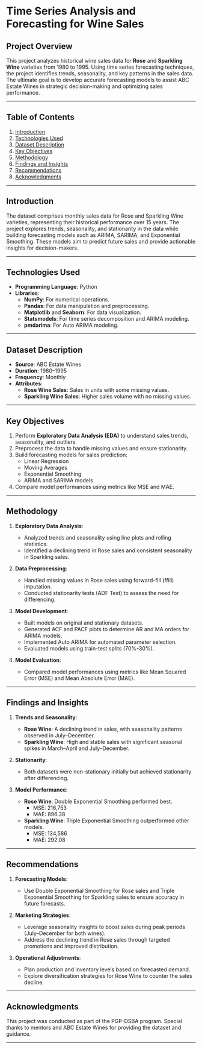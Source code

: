 # Time Series Analysis and Forecasting for Wine Sales

## **Project Overview**
This project analyzes historical wine sales data for **Rose** and **Sparkling Wine** varieties from 1980 to 1995. Using time series forecasting techniques, the project identifies trends, seasonality, and key patterns in the sales data. The ultimate goal is to develop accurate forecasting models to assist ABC Estate Wines in strategic decision-making and optimizing sales performance.

---

## **Table of Contents**
1. [Introduction](#introduction)
2. [Technologies Used](#technologies-used)
3. [Dataset Description](#dataset-description)
4. [Key Objectives](#key-objectives)
5. [Methodology](#methodology)
6. [Findings and Insights](#findings-and-insights)
7. [Recommendations](#recommendations)
8. [Acknowledgments](#acknowledgments)

---

## **Introduction**
The dataset comprises monthly sales data for Rose and Sparkling Wine varieties, representing their historical performance over 15 years. The project explores trends, seasonality, and stationarity in the data while building forecasting models such as ARIMA, SARIMA, and Exponential Smoothing. These models aim to predict future sales and provide actionable insights for decision-makers.

---

## **Technologies Used**
- **Programming Language**: Python
- **Libraries**:
  - **NumPy**: For numerical operations.
  - **Pandas**: For data manipulation and preprocessing.
  - **Matplotlib** and **Seaborn**: For data visualization.
  - **Statsmodels**: For time series decomposition and ARIMA modeling.
  - **pmdarima**: For Auto ARIMA modeling.

---

## **Dataset Description**
- **Source**: ABC Estate Wines
- **Duration**: 1980–1995
- **Frequency**: Monthly
- **Attributes**:
  - **Rose Wine Sales**: Sales in units with some missing values.
  - **Sparkling Wine Sales**: Higher sales volume with no missing values.

---

## **Key Objectives**
1. Perform **Exploratory Data Analysis (EDA)** to understand sales trends, seasonality, and outliers.
2. Preprocess the data to handle missing values and ensure stationarity.
3. Build forecasting models for sales prediction:
   - Linear Regression
   - Moving Averages
   - Exponential Smoothing
   - ARIMA and SARIMA models
4. Compare model performances using metrics like MSE and MAE.

---

## **Methodology**
1. **Exploratory Data Analysis**:
   - Analyzed trends and seasonality using line plots and rolling statistics.
   - Identified a declining trend in Rose sales and consistent seasonality in Sparkling sales.

2. **Data Preprocessing**:
   - Handled missing values in Rose sales using forward-fill (ffill) imputation.
   - Conducted stationarity tests (ADF Test) to assess the need for differencing.

3. **Model Development**:
   - Built models on original and stationary datasets.
   - Generated ACF and PACF plots to determine AR and MA orders for ARIMA models.
   - Implemented Auto ARIMA for automated parameter selection.
   - Evaluated models using train-test splits (70%-30%).

4. **Model Evaluation**:
   - Compared model performances using metrics like Mean Squared Error (MSE) and Mean Absolute Error (MAE).

---

## **Findings and Insights**
1. **Trends and Seasonality**:
   - **Rose Wine**: A declining trend in sales, with seasonality patterns observed in July–December.
   - **Sparkling Wine**: High and stable sales with significant seasonal spikes in March–April and July–December.

2. **Stationarity**:
   - Both datasets were non-stationary initially but achieved stationarity after differencing.

3. **Model Performance**:
   - **Rose Wine**: Double Exponential Smoothing performed best.
     - MSE: 216,753
     - MAE: 896.38
   - **Sparkling Wine**: Triple Exponential Smoothing outperformed other models.
     - MSE: 134,586
     - MAE: 292.08

---

## **Recommendations**
1. **Forecasting Models**:
   - Use Double Exponential Smoothing for Rose sales and Triple Exponential Smoothing for Sparkling sales to ensure accuracy in future forecasts.

2. **Marketing Strategies**:
   - Leverage seasonality insights to boost sales during peak periods (July–December for both wines).
   - Address the declining trend in Rose sales through targeted promotions and improved distribution.

3. **Operational Adjustments**:
   - Plan production and inventory levels based on forecasted demand.
   - Explore diversification strategies for Rose Wine to counter the sales decline.

---

## **Acknowledgments**
This project was conducted as part of the PGP-DSBA program. Special thanks to mentors and ABC Estate Wines for providing the dataset and guidance.

---
